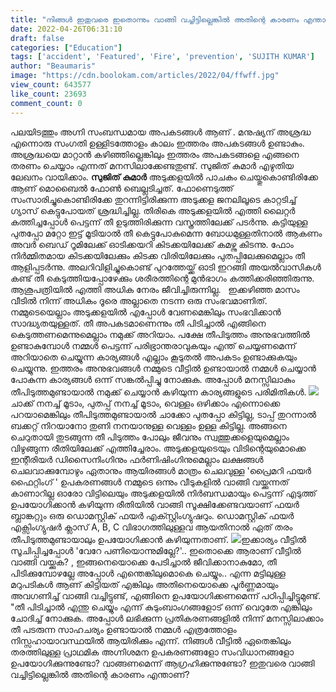 ```yaml
---
title: "നിങ്ങൾ ഇതുവരെ ഇതൊന്നും വാങ്ങി വച്ചിട്ടില്ലെങ്കിൽ അതിന്റെ കാരണം എന്താണ് ?"
date: 2022-04-26T06:31:10
draft: false
categories: ["Education"]
tags: ['accident', 'Featured', 'Fire', 'prevention', 'SUJITH KUMAR']
author: "Beaumaris"
image: "https://cdn.boolokam.com/articles/2022/04/ffwff.jpg"
view_count: 643577
like_count: 23693
comment_count: 0
---
```


പലയിടത്തും അഗ്നി സംബന്ധമായ അപകടങ്ങൾ ആണ് . മനുഷ്യന് അശ്രദ്ധ എന്നൊരു സംഗതി ഉള്ളിടത്തോളം കാലം ഇത്തരം അപകടങ്ങൾ ഉണ്ടാകും. അശ്രദ്ധയെ മാറ്റാൻ കഴിഞ്ഞില്ലെങ്കിലും ഇത്തരം അപകടങ്ങളെ എങ്ങനെ തരണം ചെയ്യാം എന്നത് മനസിലാക്കേണ്ടതുണ്ട്. സുജിത് കുമാർ എഴുതിയ ലേഖനം വായിക്കാം. **സുജിത് കുമാർ** അടുക്കളയിൽ പാചകം ചെയ്തുകൊണ്ടിരിക്കേ ആണ് മൊബൈൽ ഫോൺ ബെല്ലടിച്ചത്. ഫോണെടുത്ത് സംസാരിച്ചുകൊണ്ടിരിക്കേ തുറന്നിട്ടിരിക്കുന്ന അടുക്കള ജനലിലൂടെ കാറ്റടിച്ച് ഗ്യാസ് കെട്ടുപോയത് ശ്രദ്ധിച്ചില്ല. തിരികെ അടുക്കളയിൽ എത്തി ലൈറ്റർ കത്തിച്ചപ്പോൾ പെട്ടന്ന് തീ ഉടുത്തിരിക്കുന്ന വസ്ത്രത്തിലേക്ക് പടർന്നു. കട്ടിയുള്ള പുതപ്പോ മറ്റോ ഇട്ട് മൂടിയാൽ തീ കെട്ടുപോകുമെന്ന ബോധമുള്ളതിനാൽ ആകണം അവർ ബെഡ് റൂമിലേക്ക് ഓടിക്കയറി കിടക്കയിലേക്ക് കമഴ്ന്നു കിടന്നു. ഫോം നിർമ്മിതമായ കിടക്കയിലേക്കും കിടക്ക വിരിയിലേക്കും പുതപ്പിലേക്കുമെല്ലാം തീ ആളിപ്പടർന്നു. അലറിവിളിച്ചുകൊണ്ട് പുറത്തേയ്ക്ക് ഓടി ഇറങ്ങി അയൽവാസികൾ കണ്ട് തീ കെടുത്തിയപ്പോഴേക്കും ശരീരത്തിന്റെ മുൻഭാഗം കത്തിക്കരിഞ്ഞിരുന്നു. ആശൂപത്രിയിൽ എത്തി അധിക നേരം ജീവിച്ചിരുന്നില്ല. &nbsp; ഇക്കഴിഞ്ഞ മാസം വീടിൽ നിന്ന് അധികം ദൂരെ അല്ലാതെ നടന്ന ഒരു സംഭവമാണിത്. നമ്മുടെയെല്ലാം അടുക്കളയിൽ എപ്പോൾ വേണമെങ്കിലും സംഭവിക്കാൻ സാദ്ധ്യതയുള്ളത്. തീ അപകടമാണെന്നും തീ പിടിച്ചാൽ എങ്ങിനെ കെടുത്തണമെന്നുമെല്ലാം നമുക്ക് അറിയാം. പക്ഷേ തീപിടുത്തം അനുഭവത്തിൽ ഉണ്ടാകുമ്പോൾ നമ്മൾ പെട്ടന്ന് പരിഭ്രാന്തരാവുകയും എന്ത് ചെയ്യണമെന്ന് അറിയാതെ ചെയ്യുന്ന കാര്യങ്ങൾ എല്ലാം കൂടുതൽ അപകടം ഉണ്ടാക്കുകയും ചെയ്യുന്നു. ഇത്തരം അനുഭവങ്ങൾ നമ്മുടെ വീട്ടിൽ ഉണ്ടായാൽ നമ്മൾ ചെയ്യാൻ പോകുന്ന കാര്യങ്ങൾ ഒന്ന് സങ്കൽപ്പിച്ചു നോക്കുക. അപ്പോൾ മനസ്സിലാകും തീപിടുത്തമുണ്ടായാൽ നമുക്ക് ചെയ്യാൻ കഴിയുന്ന കാര്യങ്ങളുടെ പരിമിതികൾ. ![](https://cdn.boolokam.com/articles/2022/04/ggrgrgg.png)ചാക്ക് നനച്ച് മൂടാം, പുതപ്പ് നനച്ച് മൂടാം, വെള്ളം ഒഴിക്കാം എന്നൊക്കെ പറയാമെങ്കിലും തീപിടുത്തമുണ്ടായാൽ ചാക്കോ പുതപ്പോ കിട്ടില്ല, ടാപ്പ് തുറന്നാൽ ബക്കറ്റ് നിറയാനോ തുണി നനയാനുള്ള വെള്ളം ഉള്ള കിട്ടില്ല. അങ്ങനെ ചെറുതായി തുടങ്ങുന്ന തീ പിടുത്തം പോലും ജീവനും സ്വത്തുക്കളെയുമെല്ലാം വിഴുങ്ങുന്ന രീതിയിലേക്ക് എത്തിച്ചേരാം. അടുക്കളയുടെയും വിടിന്റെയുമൊക്കെ ഇന്റീരിയർ ഡിസൈനിംഗിനും ഫർണിഷിംഗിനുമെല്ലാം ലക്ഷങ്ങൾ ചെലവാക്കുമ്പോഴും ഏതാനും ആയിരങ്ങൾ മാത്രം ചെലവുള്ള 'പ്രൈമറി ഫയർ ഫൈറ്റിംഗ് ' ഉപകരണങ്ങൾ നമ്മുടെ ഒന്നും വീടുകളിൽ വാങ്ങി വയ്ക്കുന്നത് കാണാറില്ല ഓരോ വിട്ടിലെയും അടുക്കളയിൽ നിർബന്ധമായും പെട്ടന്ന് എടുത്ത് ഉപയോഗിക്കാൻ കഴിയുന്ന രീതിയിൽ വാങ്ങി സൂക്ഷിക്കേണ്ടവയാണ് ഫയർ ബ്ലാങ്കറ്റും ഒരു ഡൊമസ്റ്റിക് ഫയർ എക്സ്റ്റിംഗ്യുഷറും. ഡൊമസ്റ്റിക് ഫയർ എക്സിംഗ്യുഷർ ക്ലാസ് A, B, C വിഭാഗത്തിലുള്ളവ ആയതിനാൽ ഏത് തരം തീപിടുത്തമുണ്ടായാലും ഉപയോഗിക്കാൻ കഴിയുന്നതാണ്. ![](https://cdn.boolokam.com/articles/2022/04/hthttth-1.jpg)ഇക്കാര്യം വീട്ടിൽ സൂചിപ്പിച്ചപ്പോൾ 'വേറേ പണിയൊന്നുമില്ലേ?'.. ഇതൊക്കെ ആരാണ് വീട്ടിൽ വാങ്ങി വയ്ക്കുക? , ഇങ്ങനെയൊക്കെ പേടിച്ചാൽ ജീവിക്കാനാകുമോ, തീ പിടിക്കുമ്പോഴല്ലേ അപ്പോൾ എന്തെങ്കിലുമൊകെ ചെയ്യും.. എന്ന മട്ടിലുള്ള മറുപടികൾ ആണ് കിട്ടിയത് എങ്കിലും അതിനെയൊക്കെ പൂർണ്ണമായും അവഗണിച്ച് വാങ്ങി വച്ചിട്ടുണ്ട്, എങ്ങിനെ ഉപയോഗിക്കണമെന്ന് പഠിപ്പിച്ചിട്ടുമുണ്ട്. "തീ പിടിച്ചാൽ എന്തു ചെയ്യും എന്ന് കുടുംബാംഗങ്ങളോട് ഒന്ന് വെറുതേ എങ്കിലും ചോദിച്ച് നോക്കുക. അപ്പോൾ ലഭിക്കുന്ന പ്രതികരണങ്ങളിൽ നിന്ന് മനസ്സിലാക്കാം തീ പടരുന്ന സാഹചര്യം ഉണ്ടായാൽ നമ്മൾ എത്രത്തോളം നിസ്സഹായാവസ്ഥയിൽ ആയിരിക്കും എന്ന്. നിങ്ങൾ വീട്ടിൽ ഏതെങ്കിലും തരത്തിലുള്ള പ്രാഥമിക അഗ്നിശമന ഉപകരണങ്ങളോ സംവിധാനങ്ങളോ ഉപയോഗിക്കുന്നുണ്ടോ? വാങ്ങണമെന്ന് ആഗ്രഹിക്കുന്നുണ്ടോ? ഇതുവരെ വാങ്ങി വച്ചിട്ടില്ലെങ്കിൽ അതിന്റെ കാരണം എന്താണ്?
